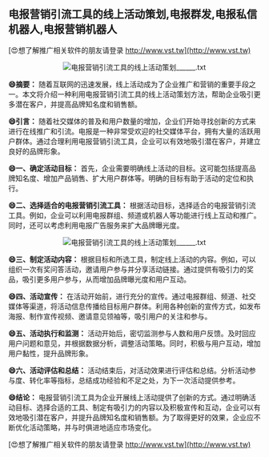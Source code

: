 ## **电报营销引流工具的线上活动策划,电报群发,电报私信机器人,电报营销机器人**

[😍想了解推广相关软件的朋友请登录 http://www.vst.tw](http://www.vst.tw)

 <center><img src="https://vst.tw/MP4/tuiguang/png/6.png" alt="电报营销引流工具的线上活动策划______.txt"></center>

**😄摘要：**
随着互联网的迅速发展，线上活动成为了企业推广和营销的重要手段之一。本文将介绍一种利用电报营销引流工具的线上活动策划方法，帮助企业吸引更多潜在客户，并提高品牌知名度和销售额。

**😄引言：**
随着社交媒体的普及和用户数量的增加，企业们开始寻找创新的方式来进行在线推广和引流。电报是一种非常受欢迎的社交媒体平台，拥有大量的活跃用户群体。通过合理利用电报营销引流工具，企业可以有效地吸引潜在客户，并建立良好的品牌形象。

**😄一、确定活动目标：**
首先，企业需要明确线上活动的目标。这可能包括提高品牌知名度、增加产品销售、扩大用户群体等。明确的目标有助于活动的定位和执行。

**😄二、选择适合的电报营销引流工具：**
根据活动目标，选择适合的电报营销引流工具。例如，企业可以利用电报群组、频道或机器人等功能进行线上互动和推广。同时，还可以考虑利用电报广告服务来扩大品牌曝光度。

 <center><img src="https://vst.tw/MP4/tuiguang/png/5.png" alt="电报营销引流工具的线上活动策划______.txt"></center>

**😄三、制定活动内容：**
根据目标和所选工具，制定线上活动的内容。例如，可以组织一次有奖问答活动，邀请用户参与并分享活动链接。通过提供有吸引力的奖品，吸引更多用户参与，从而增加品牌曝光度和用户互动。

**😄四、活动宣传：**
在活动开始前，进行充分的宣传。通过电报群组、频道、社交媒体等渠道，将活动信息传播给目标用户群体。利用各种创新的宣传方式，如发布海报、制作宣传视频、邀请意见领袖等，吸引用户的关注和参与。

**😄五、活动执行和监测：**
活动开始后，密切监测参与人数和用户反馈。及时回应用户问题和意见，并根据数据分析，调整活动策略。同时，积极与用户互动，增加用户黏性，提升品牌形象。

**😄六、活动评估和总结：**
活动结束后，对活动效果进行评估和总结。分析活动参与度、转化率等指标，总结成功经验和不足之处，为下一次活动提供参考。

**😄结论：**
电报营销引流工具为企业开展线上活动提供了创新的方式。通过明确活动目标、选择合适的工具、制定有吸引力的内容以及积极宣传和互动，企业可以有效地吸引潜在客户，并提升品牌知名度和销售额。为了取得更好的效果，企业应不断优化活动策略，并与时俱进地适应市场变化。

[😍想了解推广相关软件的朋友请登录 http://www.vst.tw](http://www.vst.tw)



